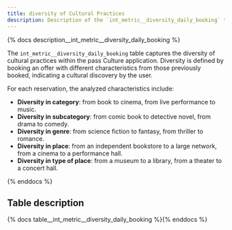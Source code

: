 ```yaml
---
title: diversity of Cultural Practices
description: Description of the `int_metric__diversity_daily_booking` table.
---
```


{% docs description__int_metric__diversity_daily_booking %}

The `int_metric__diversity_daily_booking` table captures the diversity of cultural practices within the pass Culture application. Diversity is defined by booking an offer with different characteristics from those previously booked, indicating a cultural discovery by the user.

For each reservation, the analyzed characteristics include:

- **Diversity in category**: from book to cinema, from live performance to music.
- **Diversity in subcategory**: from comic book to detective novel, from drama to comedy.
- **Diversity in genre**: from science fiction to fantasy, from thriller to romance.
- **Diversity in place**: from an independent bookstore to a large network, from a cinema to a performance hall.
- **Diversity in type of place**: from a museum to a library, from a theater to a concert hall.

{% enddocs %}

## Table description

{% docs table__int_metric__diversity_daily_booking %}{% enddocs %}
